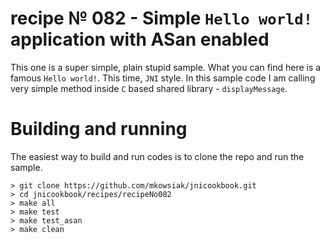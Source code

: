 # recipe № 082 - Simple `Hello world!` application with ASan enabled

This one is a super simple, plain stupid sample. What you can find here is a famous `Hello world!`. This time, `JNI` style. In this sample code I am calling very simple method inside `C` based shared library  - `displayMessage`.

# Building and running

The easiest way to build and run codes is to clone the repo and run the sample.

    > git clone https://github.com/mkowsiak/jnicookbook.git
    > cd jnicookbook/recipes/recipeNo082
    > make all
    > make test
    > make test_asan
    > make clean
